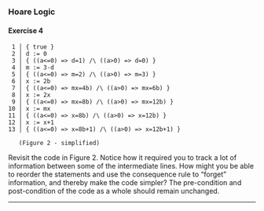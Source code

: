 ### Hoare Logic

#### Exercise 4

```
 1 │ { true }
 2 │ d := 0 
 3 │ { ((a<=0) => d=1) /\ ((a>0) => d=0) }
 4 │ m := 3-d
 5 │ { ((a<=0) => m=2) /\ ((a>0) => m=3) }
 6 │ x := 2b 
 7 │ { ((a<=0) => mx=4b) /\ ((a>0) => mx=6b) }
 8 │ x := 2x
 9 │ { ((a<=0) => mx=8b) /\ ((a>0) => mx=12b) }
10 │ x := mx
11 │ { ((a<=0) => x=8b) /\ ((a>0) => x=12b) }
12 │ x := x+1
13 │ { ((a<=0) => x=8b+1) /\ ((a>0) => x=12b+1) }

   (Figure 2 - simplified)

```

Revisit the code in Figure 2. Notice how it required you to 
track a lot of information between some of the intermediate 
lines. How might you be able to reorder the statements and 
use the consequence rule to “forget” information, and 
thereby make the code simpler? The pre-condition and 
post-condition of the code as a whole should remain unchanged.
___

